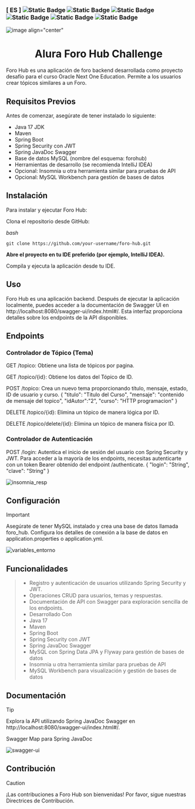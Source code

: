 ### [ ES ] ![Static Badge](https://img.shields.io/badge/Technology-java-spring) ![Static Badge](https://img.shields.io/badge/Technology-git-hub) ![Static Badge](https://img.shields.io/badge/Technology-spring-api) ![Static Badge](https://img.shields.io/badge/DBA-SQL-3?style=flat&logo=SQL&logoColor=gold&color=%23B79623) ![Static Badge](https://img.shields.io/badge/Spring-Security-web) ![Static Badge](https://img.shields.io/badge/DBA-Flayway-web)

![image align="center"](https://github.com/DjB112/foro-hub/assets/131042234/1d66e69c-f248-4b61-9721-72c6aa83c85e)


<p align="center"> <h1 align="center">Alura Foro Hub Challenge</h1>
Foro Hub es una aplicación de foro backend desarrollada como proyecto desafío para el curso Oracle Next One Education. Permite a los usuarios crear tópicos similares a un Foro.

## Requisitos Previos
Antes de comenzar, asegúrate de tener instalado lo siguiente:

* Java 17 JDK
* Maven
* Spring Boot
* Spring Security con JWT
* Spring JavaDoc Swagger
* Base de datos MySQL (nombre del esquema: forohub)
* Herramientas de desarrollo (se recomienda IntelliJ IDEA)
* Opcional: Insomnia u otra herramienta similar para pruebas de API
* Opcional: MySQL Workbench para gestión de bases de datos

## Instalación
Para instalar y ejecutar Foro Hub:

Clona el repositorio desde GitHub:

_bash_
``` 
git clone https://github.com/your-username/foro-hub.git
``` 
**Abre el proyecto en tu IDE preferido (por ejemplo, IntelliJ IDEA).**

Compila y ejecuta la aplicación desde tu IDE.

## Uso
Foro Hub es una aplicación backend. Después de ejecutar la aplicación localmente, puedes acceder a la documentación de Swagger UI en http://localhost:8080/swagger-ui/index.html#/. Esta interfaz proporciona detalles sobre los endpoints de la API disponibles.

## Endpoints

### Controlador de Tópico (Tema)
GET /topico: Obtiene una lista de tópicos por pagina.

GET /topico/{id}: Obtiene los datos del Tópico de ID.

POST /topico: Crea un nuevo tema proporcionando título, mensaje, estado, ID de usuario y curso. {
"titulo": "Titulo del Curso",
"mensaje": "contenido de mensaje del topico", "idAutor":"2", "curso": "HTTP programacion"
}

DELETE /topico/{id}: Elimina un tópico de manera lógica por ID.

DELETE /topico/delete/{id}: Elimina un tópico de manera física por ID.

### Controlador de Autenticación

 POST /login: Autentica el inicio de sesión del usuario con Spring Security y JWT.
Para acceder a la mayoría de los endpoints, necesitas autenticarte con un token Bearer obtenido del endpoint /authenticate.
 {
 "login": "String",
 "clave": "String"
 }

![insomnia_resp](https://github.com/DjB112/foro-hub/assets/131042234/0f1ad5d4-6806-4d30-b206-332be4281bc7)


## Configuración
> [!IMPORTANT]
> Asegúrate de tener MySQL instalado y crea una base de datos llamada foro_hub. Configura los detalles de conexión a la base de datos en application.properties o application.yml.
> 
![variables_entorno](https://github.com/DjB112/foro-hub/assets/131042234/868ea6dc-bd7b-4968-9afa-0cdf5d0d6a3e)


## Funcionalidades
> - Registro y autenticación de usuarios utilizando Spring Security y JWT.
> - Operaciones CRUD para usuarios, temas y respuestas.
> - Documentación de API con Swagger para exploración sencilla de los endpoints.
> - Desarrollado Con
> - Java 17
> - Maven
> - Spring Boot
> - Spring Security con JWT
> - Spring JavaDoc Swagger
> - MySQL con Spring Data JPA y Flyway para gestión de bases de datos
> - Insomnia u otra herramienta similar para pruebas de API
> - MySQL Workbench para visualización y gestión de bases de datos

## Documentación
> [!TIP]
> Explora la API utilizando Spring JavaDoc Swagger en http://localhost:8080/swagger-ui/index.html#/.
<p>  Swagger Map para Spring JavaDoc </p>

![swagger-ui](https://github.com/DjB112/foro-hub/assets/131042234/75fafbf5-8cc5-4cb2-86ec-5f4e50c22013)

## Contribución
> [!CAUTION]
> ¡Las contribuciones a Foro Hub son bienvenidas! Por favor, sigue nuestras Directrices de Contribución.


